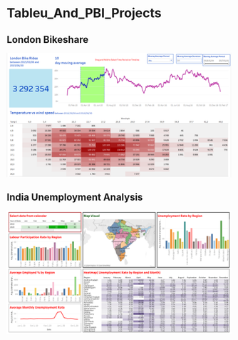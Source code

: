 # Tableu_And_PBI_Projects

## London Bikeshare 

![Tableau Analysis](London_bikeshare/London_Bike_Share.png)


## India Unemployment Analysis

![Unemployment_Analysis](Unemployment_Analysis_India/Unemployment_Analysis.png)


